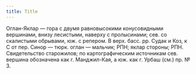 ```yaml
---
title: Title
---
```


Оглан-Яклар — гора с двумя равновысокими конусовидными вершинами, внизу
лесистыми, наверху с пролысинами; сев. со скалистыми обрывами, юж. с репером. В
верх. басс. рр. Судак и Коз, к С от пер. Синор — тюрк. оглан — мальчик; РПН;
яклар стороны; РПН. Свидетельство старожилов; по картографическим источникам
сев. вершина обозначена как г. Манджил-Кая, а юж. как г. Урбаш (см.) пр. № 3.
